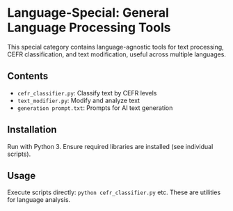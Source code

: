 # Language-Special: General Language Processing Tools

This special category contains language-agnostic tools for text processing, CEFR classification, and text modification, useful across multiple languages.

## Contents

- `cefr_classifier.py`: Classify text by CEFR levels
- `text_modifier.py`: Modify and analyze text
- `generation prompt.txt`: Prompts for AI text generation

## Installation

Run with Python 3. Ensure required libraries are installed (see individual scripts).

## Usage

Execute scripts directly: `python cefr_classifier.py` etc. These are utilities for language analysis.